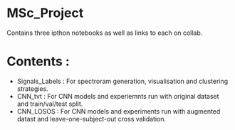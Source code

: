 # MSc_Project
Contains three ipthon notebooks as well as links to each on collab.

# Contents : 
- Signals_Labels : For spectroram generation, visualisation and clustering strategies.
- CNN_tvt : For CNN models and experiemnts run with original dataset and train/val/test split.
- CNN_LOSOS : For CNN models and experiments run with augmented datast and leave-one-subject-out cross validation.


